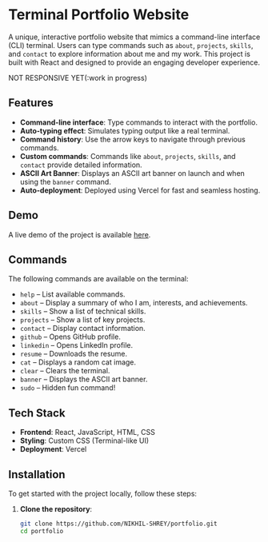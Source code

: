 # Terminal Portfolio Website

A unique, interactive portfolio website that mimics a command-line interface (CLI) terminal. Users can type commands such as `about`, `projects`, `skills`, and `contact` to explore information about me and my work. This project is built with React and designed to provide an engaging developer experience.

NOT RESPONSIVE YET(:work in progress)

## Features

- **Command-line interface**: Type commands to interact with the portfolio.
- **Auto-typing effect**: Simulates typing output like a real terminal.
- **Command history**: Use the arrow keys to navigate through previous commands.
- **Custom commands**: Commands like `about`, `projects`, `skills`, and `contact` provide detailed information.
- **ASCII Art Banner**: Displays an ASCII art banner on launch and when using the `banner` command.
- **Auto-deployment**: Deployed using Vercel for fast and seamless hosting.

## Demo

A live demo of the project is available [here](https://zephyr-portfolio.vercel.app).

## Commands

The following commands are available on the terminal:

- `help` – List available commands.
- `about` – Display a summary of who I am, interests, and achievements.
- `skills` – Show a list of technical skills.
- `projects` – Show a list of key projects.
- `contact` – Display contact information.
- `github` – Opens GitHub profile.
- `linkedin` – Opens LinkedIn profile.
- `resume` – Downloads the resume.
- `cat` – Displays a random cat image.
- `clear` – Clears the terminal.
- `banner` – Displays the ASCII art banner.
- `sudo` – Hidden fun command!

## Tech Stack

- **Frontend**: React, JavaScript, HTML, CSS
- **Styling**: Custom CSS (Terminal-like UI)
- **Deployment**: Vercel

## Installation

To get started with the project locally, follow these steps:

1. **Clone the repository**:

   ```bash
   git clone https://github.com/NIKHIL-SHREY/portfolio.git
   cd portfolio

